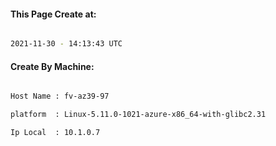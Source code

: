 
   
#### This Page Create at:

```bash

2021-11-30 - 14:13:43 UTC

```

#### Create By Machine:

```bash

Host Name : fv-az39-97

platform  : Linux-5.11.0-1021-azure-x86_64-with-glibc2.31

Ip Local  : 10.1.0.7

```

